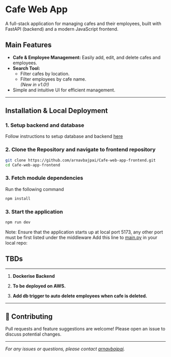 # Cafe Web App

A full-stack application for managing cafes and their employees, built with FastAPI (backend) and a modern JavaScript frontend.

##  Main Features

- **Cafe & Employee Management:** Easily add, edit, and delete cafes and employees.
- **Search Tool:**  
  - Filter cafes by location.
  - Filter employees by cafe name.  
  *(New in v1.0!)*
- Simple and intuitive UI for efficient management.

---

##  Installation & Local Deployment
### 1. Setup backend and database
Follow instructions to setup database and backend [here](https://github.com/arnavbajpai/Cafe-web-app/README.md)

### 2. Clone the Repository and navigate to frontend repository

```bash
git clone https://github.com/arnavbajpai/Cafe-web-app-frontend.git
cd Cafe-web-app-frontend
```

### 3. Fetch module dependencies
Run the following command

```bash
npm install
```

### 3. Start the application
```bash
npm run dev
```
Note: Ensure that the application starts up at local port 5173, any other port must be first listed under the middleware
Add this line to [main.py](https://github.com/arnavbajpai/Cafe-web-app/main.py) in your local repo:


## TBDs
---

1. **Dockerise Backend** 



2. **To be deployed on AWS.** 



3. **Add db trigger to auto delete employees when cafe is deleted.** 

---


## 🤝 Contributing

Pull requests and feature suggestions are welcome! Please open an issue to discuss potential changes.

---


*For any issues or questions, please contact [arnavbajpai](https://github.com/arnavbajpai).*
